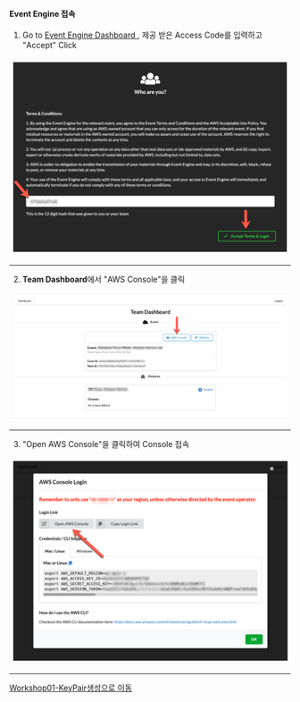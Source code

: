 #### Event Engine 접속

1. Go to [Event Engine Dashboard ](https://dashboard.eventengine.run/), 제공 받은 Access Code를 입력하고 "Accept" Click

![image-20220416204759560](images/image-20220416204759560.png)

---

2. **Team Dashboard**에서 "AWS Console"을 클릭

![image-20220416204834389](images/image-20220416204834389.png)

---

3. "Open AWS Console"을 클릭하여 Console 접속 

![image-20220416204853964](images/image-20220416204853964.png)

---

[Workshop01-KeyPair생성으로 이동 ](./01-KeyPair.md) 

























